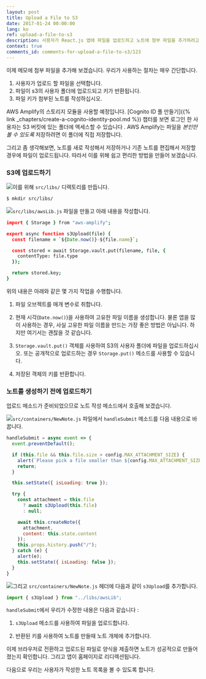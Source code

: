 ```yaml
---
layout: post
title: Upload a File to S3
date: 2017-01-24 00:00:00
lang: ko
ref: upload-a-file-to-s3
description: 사용자가 React.js 앱에 파일을 업로드하고 노트에 첨부 파일을 추가하려고 합니다. React.js 앱에서 직접 S3에 파일을 업로드하려면 AWS Amplify의 Storage.put() 메소드를 사용하십시오.
context: true
comments_id: comments-for-upload-a-file-to-s3/123
---
```


이제 메모에 첨부 파일을 추가해 보겠습니다. 우리가 사용하는 절차는 매우 간단합니다.

1. 사용자가 업로드 할 파일을 선택합니다.
2. 파일이 s3의 사용자 폴더에 업로드되고 키가 반환됩니다.
3. 파일 키가 첨부된 노트를 작성하십시오.

AWS Amplify의 스토리지 모듈을 사용할 예정입니다. [Cognito ID 풀 만들기]({% link _chapters/create-a-cognito-identity-pool.md %}) 챕터를 보면 로그인 한 사용자는 S3 버킷에 있는 폴더에 액세스할 수 있습니다 . AWS Amplify는 파일을 *본인만 볼 수 있도록* 저장하려면 이 폴더에 직접 저장합니다.

그리고 좀 생각해보면, 노트를 새로 작성해서 저장하거나 기존 노트를 편집해서 저장할 경우에 파일이 업로드됩니다. 따라서 이를 위해 쉽고 편리한 방법을 만들어 보겠습니다.

### S3에 업로드하기

<img class="code-marker" src="/assets/s.png" />이를 위해 `src/libs/` 디렉토리를 만듭니다. 

``` bash
$ mkdir src/libs/
```

<img class="code-marker" src="/assets/s.png" />`src/libs/awsLib.js` 파일을 만들고 아래 내용을 작성합니다.

``` coffee
import { Storage } from "aws-amplify";

export async function s3Upload(file) {
  const filename = `${Date.now()}-${file.name}`;

  const stored = await Storage.vault.put(filename, file, {
    contentType: file.type
  });

  return stored.key;
}
```

위의 내용은 아래와 같은 몇 가지 작업을 수행합니다.

1. 파일 오브젝트를 매개 변수로 취합니다.

2. 현재 시각(`Date.now()`)을 사용하여 고유한 파일 이름을 생성합니다. 물론 앱을 많이 사용하는 경우, 사실 고유한 파일 이름을 만드는 가장 좋은 방법은 아닙니다. 하지만 여기서는 괜찮을 것 같습니다.

3. `Storage.vault.put()` 객체를 사용하여 S3의 사용자 폴더에 파일을 업로드하십시오. 또는 공개적으로 업로드하는 경우 `Storage.put()` 메소드를 사용할 수 있습니다.

4. 저장된 객체의 키를 반환합니다.

### 노트를 생성하기 전에 업로드하기

업로드 메소드가 준비되었으므로 노트 작성 메소드에서 호출해 보겠습니다.

<img class="code-marker" src="/assets/s.png" />`src/containers/NewNote.js` 파일에서 `handleSubmit` 메소드를 다음 내용으로 바꿉니다.

``` javascript
handleSubmit = async event => {
  event.preventDefault();

  if (this.file && this.file.size > config.MAX_ATTACHMENT_SIZE) {
    alert(`Please pick a file smaller than ${config.MAX_ATTACHMENT_SIZE/1000000} MB.`);
    return;
  }

  this.setState({ isLoading: true });

  try {
    const attachment = this.file
      ? await s3Upload(this.file)
      : null;

    await this.createNote({
      attachment,
      content: this.state.content
    });
    this.props.history.push("/");
  } catch (e) {
    alert(e);
    this.setState({ isLoading: false });
  }
}
```

<img class="code-marker" src="/assets/s.png" />그리고 `src/containers/NewNote.js` 헤더에 다음과 같이 `s3Upload`를 추가합니다.

``` javascript
import { s3Upload } from "../libs/awsLib";
```

`handleSubmit`에서 우리가 수정한 내용은 다음과 같습니다 :

1. `s3Upload` 메소드를 사용하여 파일을 업로드합니다.

2. 반환된 키를 사용하여 노트를 만들때 노트 개체에 추가합니다.

이제 브라우저로 전환하고 업로드된 파일로 양식을 제출하면 노트가 성공적으로 만들어졌는지 확인합니다. 그리고 앱이 홈페이지로 리디렉션됩니다.

다음으로 우리는 사용자가 작성한 노트 목록을 볼 수 있도록 합니다.
